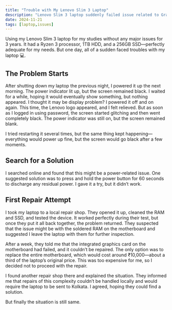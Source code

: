 ```yaml
---
title: "Trouble with My Lenovo Slim 3 Laptop"
description: "Lenovo Slim 3 laptop suddenly failed issue related to Graphics card, the repair challenges have to faced."
date: 2024-11-21
tags: [laptop,issues]
---
```



Using my Lenovo Slim 3 laptop for my studies without any major issues for 3 years. It had a Ryzen 3 processor, 1TB HDD, and a 256GB SSD—perfectly adequate for my needs. But one day, all of a sudden faced troubles with my laptop 💻.

## The Problem Starts

After shutting down my laptop the previous night, I powered it up the next morning. The power indicator lit up, but the screen remained black. I waited for a while, hoping it would eventually show something, but nothing appeared. I thought it may be display problem? I powered it off and on again. This time, the Lenovo logo appeared, and I felt relieved. But as soon as I logged in using password, the screen started glitching and then went completely black. The power indicator was still on, but the screen remained blank.


I tried restarting it several times, but the same thing kept happening—everything would power up fine, but the screen would go black after a few moments.






## Search for a Solution
I searched online and found that this might be a power-related issue. One suggested solution was to press and hold the power button for 60 seconds to discharge any residual power. I gave it a try, but it didn’t work.



## First Repair Attempt
I took my laptop to a local repair shop. They opened it up, cleaned the RAM and SSD, and tested the device. It worked perfectly during their test, but once they put it all back together, the problem returned. They suspected that the issue might be with the soldered RAM on the motherboard and suggested I leave the laptop with them for further inspection.



After a week, they told me that the integrated graphics card on the motherboard had failed, and it couldn’t be repaired. The only option was to replace the entire motherboard, which would cost around ₹10,000—about a third of the laptop’s original price. This was too expensive for me, so I decided not to proceed with the repair.



I found another repair shop there and explained the situation. They informed me that repairs of this complexity couldn’t be handled locally and would require the laptop to be sent to Kolkata. I agreed, hoping they could find a solution.

But finally the situation is still same.
